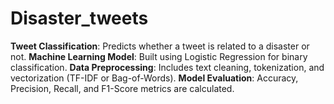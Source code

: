 # Disaster_tweets
**Tweet Classification**: Predicts whether a tweet is related to a disaster or not.
**Machine Learning Model**: Built using Logistic Regression for binary classification.
**Data Preprocessing**: Includes text cleaning, tokenization, and vectorization (TF-IDF or Bag-of-Words).
**Model Evaluation**: Accuracy, Precision, Recall, and F1-Score metrics are calculated.
